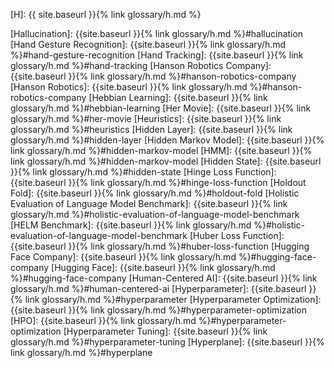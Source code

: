 [H]: {{ site.baseurl }}{% link glossary/h.md %}

[Hallucination]: {{site.baseurl }}{% link glossary/h.md %}#hallucination
[Hand Gesture Recognition]: {{site.baseurl }}{% link glossary/h.md %}#hand-gesture-recognition
[Hand Tracking]: {{site.baseurl }}{% link glossary/h.md %}#hand-tracking
[Hanson Robotics Company]: {{site.baseurl }}{% link glossary/h.md %}#hanson-robotics-company
[Hanson Robotics]: {{site.baseurl }}{% link glossary/h.md %}#hanson-robotics-company
[Hebbian Learning]: {{site.baseurl }}{% link glossary/h.md %}#hebbian-learning
[Her Movie]: {{site.baseurl }}{% link glossary/h.md %}#her-movie
[Heuristics]: {{site.baseurl }}{% link glossary/h.md %}#heuristics
[Hidden Layer]: {{site.baseurl }}{% link glossary/h.md %}#hidden-layer
[Hidden Markov Model]: {{site.baseurl }}{% link glossary/h.md %}#hidden-markov-model
[HMM]: {{site.baseurl }}{% link glossary/h.md %}#hidden-markov-model
[Hidden State]: {{site.baseurl }}{% link glossary/h.md %}#hidden-state
[Hinge Loss Function]: {{site.baseurl }}{% link glossary/h.md %}#hinge-loss-function
[Holdout Fold]: {{site.baseurl }}{% link glossary/h.md %}#holdout-fold
[Holistic Evaluation of Language Model Benchmark]: {{site.baseurl }}{% link glossary/h.md %}#holistic-evaluation-of-language-model-benchmark
[HELM Benchmark]: {{site.baseurl }}{% link glossary/h.md %}#holistic-evaluation-of-language-model-benchmark
[Huber Loss Function]: {{site.baseurl }}{% link glossary/h.md %}#huber-loss-function
[Hugging Face Company]: {{site.baseurl }}{% link glossary/h.md %}#hugging-face-company
[Hugging Face]: {{site.baseurl }}{% link glossary/h.md %}#hugging-face-company
[Human-Centered AI]: {{site.baseurl }}{% link glossary/h.md %}#human-centered-ai
[Hyperparameter]: {{site.baseurl }}{% link glossary/h.md %}#hyperparameter
[Hyperparameter Optimization]: {{site.baseurl }}{% link glossary/h.md %}#hyperparameter-optimization
[HPO]: {{site.baseurl }}{% link glossary/h.md %}#hyperparameter-optimization
[Hyperparameter Tuning]: {{site.baseurl }}{% link glossary/h.md %}#hyperparameter-tuning
[Hyperplane]: {{site.baseurl }}{% link glossary/h.md %}#hyperplane
